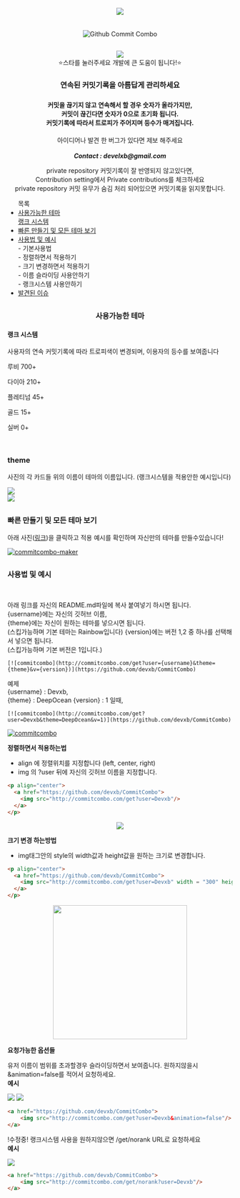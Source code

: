 
<div align = "center">
  <br>
  <a href="https://github.com/devxb/CommitCombo"><img src = "http://commitcombo.com/logo" align="center"/></a> <br><br><br>
  <img src = "http://commitcombo.com/get?user=Devxb&theme=Rainbow-mini" align="center" alt="Github Commit Combo"/>
  <h2></h2>
<a href="https://hits.seeyoufarm.com"><img src="https://hits.seeyoufarm.com/api/count/incr/badge.svg?url=https%3A%2F%2Fgithub.com%2Fdevxb%2FCommitCombo&count_bg=%23212121&title_bg=%231488CC&icon=&icon_color=%231488CC&title=visitor&edge_flat=false"/></a>
</div>
<div align = "center">  ⭐스타를 눌러주세요 개발에 큰 도움이 됩니다!⭐️</div>
<!--<div align="center"><a href="./ENG.md"> English </a></div>--> 
<div align = "center"> 
<h3>연속된 커밋기록을 아름답게 관리하세요<h3> <h4> 커밋을 끊기지 않고 연속해서 할 경우 숫자가 올라가지만, <br> 커밋이 끊긴다면 숫자가 0으로 초기화 됩니다. <br> 커밋기록에 따라서 트로피가 주어지며 등수가 매겨집니다. <br> </h4>
<p> 아이디어나 발견 한 버그가 있다면 제보 해주세요<br><br>
<b><i>Contact : develxb@gmail.com</i></b></p>

<p align = "center">
private repository 커밋기록이 잘 반영되지 않고있다면, <br>
Contribution setting에서 Private contributions를 체크하세요 <br>
private repository 커밋 유무가 숨김 처리 되어있으면 커밋기록을 읽지못합니다.
</p>

</div>

<div>
<ul>
목록
<li>
	<a href = "#availableTheme"> 사용가능한 테마</a><br>
	<a href = "#rankSystem"> 랭크 시스템 </a>
</li>
<li>
	<a href = "#maker"> 빠른 만들기 및 모든 테마 보기</a>
</li>
<li>
	<a href = "#manual"> 사용법 및 예시</a><br>
	- 기본사용법 <br>
	- 정렬하면서 적용하기 <br>
	- 크기 변경하면서 적용하기 <br>
	- 이름 슬라이딩 사용안하기 <br>
	- 랭크시스템 사용안하기 <br>
</li>
<li>
	<a href = "./ISSUELOG.md"> 발견된 이슈 </a>
</li>
</ul>
</div>
<h2></h2>
<div align = "center">
<h3> <a name = "availableTheme"></a>사용가능한 테마</h3>
</div>

<h4> <a name = "rankSystem"></a> 랭크 시스템 </h4>
<p> 사용자의 연속 커밋기록에 따라 트로피색이 변경되며, 이용자의 등수를 보여줍니다</p>
<p> 루비 700+ </p>
<p> 다이아 210+ </p>
<p> 플레티넘 45+ </p>
<p> 골드 15+ </p>
<p> 실버 0+ </p>
<br>
<h3>theme</h3> 
<p> 사진의 각 카드들 위의 이름이 테마의 이름입니다. (랭크시스템을 적용안한 예시입니다) </p>
<img src = "https://user-images.githubusercontent.com/62425964/124747878-6686e080-df5d-11eb-973b-7af0178a93fa.png"/><br>
<img src = "https://user-images.githubusercontent.com/62425964/124747884-67b80d80-df5d-11eb-848b-23516c0b8157.png"/><br>

<h2></h2>

<h3> <a name = "maker"> </a> 빠른 만들기 및 모든 테마 보기</h3>
아래 사진(<a href = "http://commitcombo.com/maker">링크</a>)을 클릭하고 적용 예시를 확인하며 자신만의 테마를 만들수있습니다!

[![commitcombo-maker](https://user-images.githubusercontent.com/62425964/119252836-4d161900-bbe9-11eb-8e30-7984ef18337d.jpeg)](http://commitcombo.com/maker)


<h2></h2>
<h3> <a name = "manual"></a>사용법 및 예시</h3>
<br>
<p>
아래 링크를 자신의 README.md파일에 복사 붙여넣기 하시면 됩니다. <br> 
{username}에는 자신의 깃허브 이름, <br>
{theme}에는 자신이 원하는 테마를 넣으시면 됩니다. <br>
(스킵가능하며 기본 테마는 Rainbow입니다)
{version}에는 버전 1,2 중 하나를 선택해서 넣으면 됩니다. <br>
(스킵가능하며 기본 버전은 1입니다.)
</p>

	[![commitcombo](http://commitcombo.com/get?user={username}&theme={theme}&v={version})](https://github.com/devxb/CommitCombo)

<p> 예제 <br>
{username} : Devxb, <br>
{theme} : DeepOcean
{version} : 1 일때,
</p>

	[![commitcombo](http://commitcombo.com/get?user=Devxb&theme=DeepOcean&v=1)](https://github.com/devxb/CommitCombo)

[![commitcombo](http://commitcombo.com/get?user=Devxb&theme=DeepOcean&v=1)](https://github.com/devxb/CommitCombo)

<b>정렬하면서 적용하는법</b>
	
- align 에 정렬위치를 지정합니다 (left, center, right)    
- img 의 ?user 뒤에 자신의 깃허브 이름을 지정합니다.

```html
<p align="center">
  <a href="https://github.com/devxb/CommitCombo">
    <img src="http://commitcombo.com/get?user=Devxb"/>
  </a>
</p>
```
<p align="center">
  <a href="https://github.com/devxb/CommitCombo">
    <img src="http://commitcombo.com/get?user=Devxb"/>
  </a>
</p>

<b>크기 변경 하는방법</b>

- img태그안의 style의 width값과 height값을 원하는 크기로 변경합니다.

```html
<p align="center">
  <a href="https://github.com/devxb/CommitCombo">
    <img src="http://commitcombo.com/get?user=Devxb" width = "300" height = "auto"/>
  </a>
</p>
```

<p align="center">
  <a href="https://github.com/devxb/CommitCombo">
    <img src="http://commitcombo.com/get?user=Devxb" width = "300" height = "auto"/>
  </a>
</p>

<b>요청가능한 옵션들</b>

<p>
유저 이름이 범위를 초과할경우 슬라이딩하면서 보여줍니다. 원하지않을시 &animation=false를 적어서 요청하세요. <br>
<b> 예시 </b>
</p>
<img src = "http://commitcombo.com/get?user=ABCDEFGHIJKLMNOP&theme=MintChocolate"/> <img src = "http://commitcombo.com/get?user=ABCDEFGHIJKLMNOP&theme=MintChocolate&v=2"/> <br>

```html
<a href="https://github.com/devxb/CommitCombo">
    <img src="http://commitcombo.com/get?user=Devxb&animation=false"/>
</a>
```

<p>
!수정중! 랭크시스템 사용을 원하지않으면 /get/norank URL로 요청하세요<br>
<b> 예시 </b> <br>
</p>
<a href="https://github.com/devxb/CommitCombo">
    <img src="http://commitcombo.com/get/norank?user=Devxb"/>
</a> <br>

```html
<a href="https://github.com/devxb/CommitCombo">
	<img src="http://commitcombo.com/get/norank?user=Devxb"/>
</a>
```